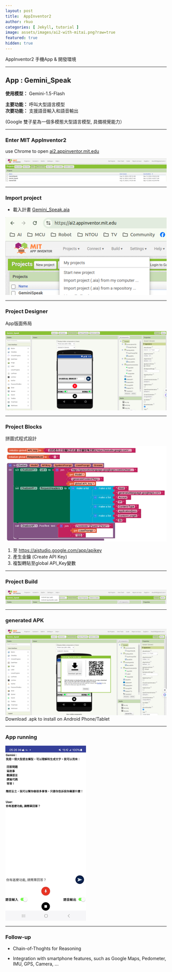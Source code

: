 ```yaml
---
layout: post
title:  AppInventor2
author: rkuo
categories: [ Jekyll, tutorial ]
image: assets/images/ai2-with-mitai.png?raw=true
featured: true
hidden: true
---
```


AppInventor2 手機App & 開發環境

---
## App : Gemini_Speak

**使用模型：** Gemini-1.5-Flash <br>

**主要功能：** 呼叫大型語言模型 <br>
**次要功能：** 支援語音輸入和語音輸出<br>

(Google 雙子星為一個多模態大型語言模型, 具備視覺能力）<br>

---
### Enter MIT AppInventor2
use Chrome to open [ai2.appinventor.mit.edu](https://ai2.appinventor.mit.edu/)<br>

![](https://github.com/rkuo2000/GenAI-projects/blob/master/assets/images/ai2_appinventor.png?raw=true)

---
### Import project
* 載入計畫 [Gemini_Speak.aia](https://github.com/rkuo2000/GenAI/blob/main/Gemini_Speak.aia)<br>

![](https://github.com/rkuo2000/GenAI-projects/blob/master/assets/images/ai2_import_project.png?raw=true)
<br>

---
### Project Designer
App版面佈局<br>

![](https://github.com/rkuo2000/GenAI-projects/blob/master/assets/images/ai2_Gemini_Speak.png?raw=true)<br>

---
### Project Blocks 
拼圖式程式設計<br>

![](https://github.com/rkuo2000/GenAI-projects/blob/master/assets/images/ai2_Gemini_Speak_Blocks_starting.png?raw=true)<br>

1. 至 https://aistudio.google.com/app/apikey
2. 產生金鑰 (Create API Key)
3. 複製轉貼至global API_Key變數

---
### Project Build
![](https://github.com/rkuo2000/GenAI-projects/blob/master/assets/images/ai2_Gemini_Speak_build_apk.png?raw=true)<br>

---
### generated APK
![](https://github.com/rkuo2000/GenAI-projects/blob/master/assets/images/ai2_Gemini_Speak_APK_QR.png?raw=true)<br>
Download .apk to install on Android Phone/Tablet

---
### App running
<p><img width="50%" height="50%" src="https://github.com/rkuo2000/GenAI-projects/blob/master/assets/images/ai2_Gemini_Speak_running.jpg?raw=true"></p>

---
### Follow-up

* Chain-of-Thoghts for Reasoning

* Integration with smartphone features, such as Google Maps, Pedometer, IMU, GPS, Camera, ...

